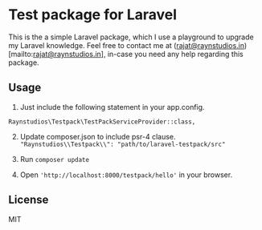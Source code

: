 Test package for Laravel
========================

This is the a simple Laravel package, which I use a playground to upgrade my Laravel knowledge. Feel free to contact me at (rajat@raynstudios.in)[mailto:rajat@raynstudios.in], in-case you need any help regarding this package.

## Usage
1. Just include the following statement in your app.config.

`Raynstudios\Testpack\TestPackServiceProvider::class,`

2. Update composer.json to include psr-4 clause.
`"Raynstudios\\Testpack\\": "path/to/laravel-testpack/src"`

3. Run
`composer update`

4. Open `'http://localhost:8000/testpack/hello'` in your browser.

## License
MIT
